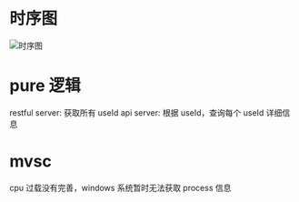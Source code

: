 # 时序图

![时序图](../public/image/sequence.png "时序图")

# pure 逻辑

restful server: 获取所有 useId api server: 根据 useId，查询每个 useId 详细信息

# mvsc

cpu 过载没有完善，windows 系统暂时无法获取 process 信息
